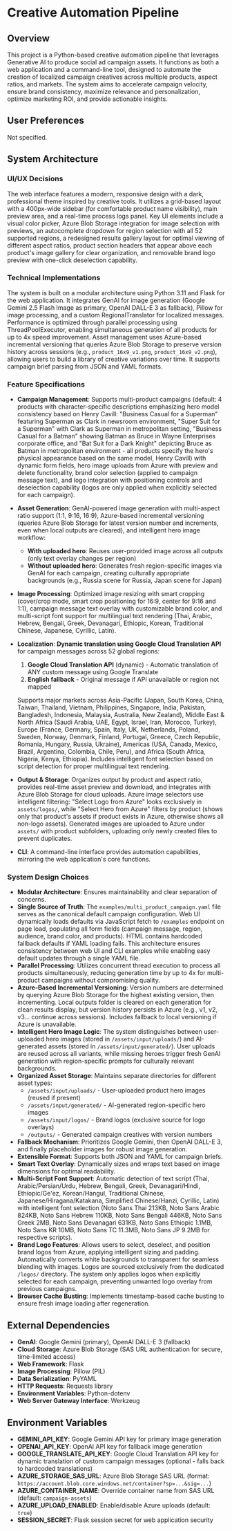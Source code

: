 # Creative Automation Pipeline

## Overview
This project is a Python-based creative automation pipeline that leverages Generative AI to produce social ad campaign assets. It functions as both a web application and a command-line tool, designed to automate the creation of localized campaign creatives across multiple products, aspect ratios, and markets. The system aims to accelerate campaign velocity, ensure brand consistency, maximize relevance and personalization, optimize marketing ROI, and provide actionable insights.

## User Preferences
Not specified.

## System Architecture

### UI/UX Decisions
The web interface features a modern, responsive design with a dark, professional theme inspired by creative tools. It utilizes a grid-based layout with a 400px-wide sidebar (for comfortable product name visibility), main preview area, and a real-time process logs panel. Key UI elements include a visual color picker, Azure Blob Storage integration for image selection with previews, an autocomplete dropdown for region selection with all 52 supported regions, a redesigned results gallery layout for optimal viewing of different aspect ratios, product section headers that appear above each product's image gallery for clear organization, and removable brand logo preview with one-click deselection capability.

### Technical Implementations
The system is built on a modular architecture using Python 3.11 and Flask for the web application. It integrates GenAI for image generation (Google Gemini 2.5 Flash Image as primary, OpenAI DALL-E 3 as fallback), Pillow for image processing, and a custom RegionalTranslator for localized messages. Performance is optimized through parallel processing using ThreadPoolExecutor, enabling simultaneous generation of all products for up to 4x speed improvement. Asset management uses Azure-based incremental versioning that queries Azure Blob Storage to preserve version history across sessions (e.g., `product_16x9_v1.png`, `product_16x9_v2.png`), allowing users to build a library of creative variations over time. It supports campaign brief parsing from JSON and YAML formats.

### Feature Specifications
- **Campaign Management**: Supports multi-product campaigns (default: 4 products with character-specific descriptions emphasizing hero model consistency based on Henry Cavill: "Business Casual for a Superman" featuring Superman as Clark in newsroom environment, "Super Suit for a Superman" with Clark as Superman in metropolitan setting, "Business Casual for a Batman" showing Batman as Bruce in Wayne Enterprises corporate office, and "Bat Suit for a Dark Knight" depicting Bruce as Batman in metropolitan environment - all products specify the hero's physical appearance based on the same model, Henry Cavill) with dynamic form fields, hero image uploads from Azure with preview and delete functionality, brand color selection (applied to campaign message text), and logo integration with positioning controls and deselection capability (logos are only applied when explicitly selected for each campaign).
- **Asset Generation**: GenAI-powered image generation with multi-aspect ratio support (1:1, 9:16, 16:9), Azure-based incremental versioning (queries Azure Blob Storage for latest version number and increments, even when local outputs are cleared), and intelligent hero image workflow:
  - **With uploaded hero**: Reuses user-provided image across all outputs (only text overlay changes per region)
  - **Without uploaded hero**: Generates fresh region-specific images via GenAI for each campaign, creating culturally appropriate backgrounds (e.g., Russia scene for Russia, Japan scene for Japan)
- **Image Processing**: Optimized image resizing with smart cropping (cover/crop mode, smart crop positioning for 16:9, center for 9:16 and 1:1), campaign message text overlay with customizable brand color, and multi-script font support for multilingual text rendering (Thai, Arabic, Hebrew, Bengali, Greek, Devanagari, Ethiopic, Korean, Traditional Chinese, Japanese, Cyrillic, Latin).
- **Localization**: **Dynamic translation using Google Cloud Translation API** for campaign messages across 52 global regions:
  1. **Google Cloud Translation API** (dynamic) - Automatic translation of ANY custom message using Google Translate
  2. **English fallback** - Original message if API unavailable or region not mapped
  
  Supports major markets across Asia-Pacific (Japan, South Korea, China, Taiwan, Thailand, Vietnam, Philippines, Singapore, India, Pakistan, Bangladesh, Indonesia, Malaysia, Australia, New Zealand), Middle East & North Africa (Saudi Arabia, UAE, Egypt, Israel, Iran, Morocco, Turkey), Europe (France, Germany, Spain, Italy, UK, Netherlands, Poland, Sweden, Norway, Denmark, Finland, Portugal, Greece, Czech Republic, Romania, Hungary, Russia, Ukraine), Americas (USA, Canada, Mexico, Brazil, Argentina, Colombia, Chile, Peru), and Africa (South Africa, Nigeria, Kenya, Ethiopia). Includes intelligent font selection based on script detection for proper multilingual text rendering.
- **Output & Storage**: Organizes output by product and aspect ratio, provides real-time asset preview and download, and integrates with Azure Blob Storage for cloud uploads. Azure image selectors use intelligent filtering: "Select Logo from Azure" looks exclusively in `assets/logos/`, while "Select Hero from Azure" filters by product (shows only that product's assets if product exists in Azure, otherwise shows all non-logo assets). Generated images are uploaded to Azure under `assets/` with product subfolders, uploading only newly created files to prevent duplicates.
- **CLI**: A command-line interface provides automation capabilities, mirroring the web application's core functions.

### System Design Choices
- **Modular Architecture**: Ensures maintainability and clear separation of concerns.
- **Single Source of Truth**: The `examples/multi_product_campaign.yaml` file serves as the canonical default campaign configuration. Web UI dynamically loads defaults via JavaScript fetch to `/examples` endpoint on page load, populating all form fields (campaign message, region, audience, brand color, and products). HTML contains hardcoded fallback defaults if YAML loading fails. This architecture ensures consistency between web UI and CLI examples while enabling easy default updates through a single YAML file.
- **Parallel Processing**: Utilizes concurrent thread execution to process all products simultaneously, reducing generation time by up to 4x for multi-product campaigns without compromising quality.
- **Azure-Based Incremental Versioning**: Version numbers are determined by querying Azure Blob Storage for the highest existing version, then incrementing. Local outputs folder is cleared on each generation for clean results display, but version history persists in Azure (e.g., v1, v2, v3... continue across sessions). Includes fallback to local versioning if Azure is unavailable.
- **Intelligent Hero Image Logic**: The system distinguishes between user-uploaded hero images (stored in `/assets/input/uploads/`) and AI-generated assets (stored in `/assets/input/generated/`). User uploads are reused across all variants, while missing heroes trigger fresh GenAI generation with region-specific prompts for culturally relevant backgrounds.
- **Organized Asset Storage**: Maintains separate directories for different asset types:
  - `/assets/input/uploads/` - User-uploaded product hero images (reused if present)
  - `/assets/input/generated/` - AI-generated region-specific hero images
  - `/assets/input/logos/` - Brand logos (exclusive source for logo overlays)
  - `/outputs/` - Generated campaign creatives with version numbers
- **Fallback Mechanism**: Prioritizes Google Gemini, then OpenAI DALL-E 3, and finally placeholder images for robust image generation.
- **Extensible Format**: Supports both JSON and YAML for campaign briefs.
- **Smart Text Overlay**: Dynamically sizes and wraps text based on image dimensions for optimal readability.
- **Multi-Script Font Support**: Automatic detection of text script (Thai, Arabic/Persian/Urdu, Hebrew, Bengali, Greek, Devanagari/Hindi, Ethiopic/Ge'ez, Korean/Hangul, Traditional Chinese, Japanese/Hiragana/Katakana, Simplified Chinese/Hanzi, Cyrillic, Latin) with intelligent font selection (Noto Sans Thai 213KB, Noto Sans Arabic 824KB, Noto Sans Hebrew 110KB, Noto Sans Bengali 446KB, Noto Sans Greek 2MB, Noto Sans Devanagari 631KB, Noto Sans Ethiopic 1.1MB, Noto Sans KR 10MB, Noto Sans TC 11.3MB, Noto Sans JP 9.2MB for respective scripts).
- **Brand Logo Features**: Allows users to select, deselect, and position brand logos from Azure, applying intelligent sizing and padding. Automatically converts white backgrounds to transparent for seamless blending with images. Logos are sourced exclusively from the dedicated `/logos/` directory. The system only applies logos when explicitly selected for each campaign, preventing unwanted logo overlay from previous campaigns.
- **Browser Cache Busting**: Implements timestamp-based cache busting to ensure fresh image loading after regeneration.

## External Dependencies
- **GenAI**: Google Gemini (primary), OpenAI DALL-E 3 (fallback)
- **Cloud Storage**: Azure Blob Storage (SAS URL authentication for secure, time-limited access)
- **Web Framework**: Flask
- **Image Processing**: Pillow (PIL)
- **Data Serialization**: PyYAML
- **HTTP Requests**: Requests library
- **Environment Variables**: Python-dotenv
- **Web Server Gateway Interface**: Werkzeug

## Environment Variables
- **GEMINI_API_KEY**: Google Gemini API key for primary image generation
- **OPENAI_API_KEY**: OpenAI API key for fallback image generation
- **GOOGLE_TRANSLATE_API_KEY**: Google Cloud Translation API key for dynamic translation of custom campaign messages (optional - falls back to hardcoded translations)
- **AZURE_STORAGE_SAS_URL**: Azure Blob Storage SAS URL (format: `https://account.blob.core.windows.net/container?sp=...&sig=...`)
- **AZURE_CONTAINER_NAME**: Override container name from SAS URL (default: `campaign-assets`)
- **AZURE_UPLOAD_ENABLED**: Enable/disable Azure uploads (default: `true`)
- **SESSION_SECRET**: Flask session secret for web application security